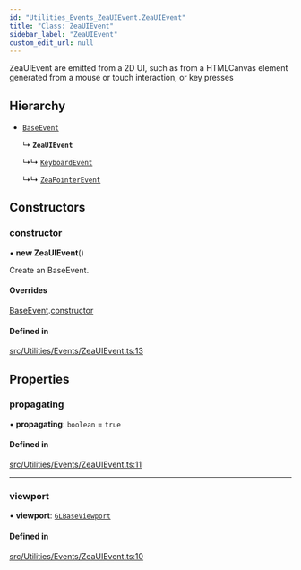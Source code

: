 ```yaml
---
id: "Utilities_Events_ZeaUIEvent.ZeaUIEvent"
title: "Class: ZeaUIEvent"
sidebar_label: "ZeaUIEvent"
custom_edit_url: null
---
```




ZeaUIEvent are emitted from a 2D UI, such as from a HTMLCanvas element generated from
a mouse or touch interaction, or key presses

## Hierarchy

- [`BaseEvent`](../Utilities_BaseEvent.BaseEvent)

  ↳ **`ZeaUIEvent`**

  ↳↳ [`KeyboardEvent`](Utilities_Events_KeyboardEvent.KeyboardEvent)

  ↳↳ [`ZeaPointerEvent`](Utilities_Events_ZeaPointerEvent.ZeaPointerEvent)

## Constructors

### constructor

• **new ZeaUIEvent**()

Create an BaseEvent.

#### Overrides

[BaseEvent](../Utilities_BaseEvent.BaseEvent).[constructor](../Utilities_BaseEvent.BaseEvent#constructor)

#### Defined in

[src/Utilities/Events/ZeaUIEvent.ts:13](https://github.com/ZeaInc/zea-engine/blob/61f5bb376/src/Utilities/Events/ZeaUIEvent.ts#L13)

## Properties

### propagating

• **propagating**: `boolean` = `true`

#### Defined in

[src/Utilities/Events/ZeaUIEvent.ts:11](https://github.com/ZeaInc/zea-engine/blob/61f5bb376/src/Utilities/Events/ZeaUIEvent.ts#L11)

___

### viewport

• **viewport**: [`GLBaseViewport`](../../Renderer/Renderer_GLBaseViewport.GLBaseViewport)

#### Defined in

[src/Utilities/Events/ZeaUIEvent.ts:10](https://github.com/ZeaInc/zea-engine/blob/61f5bb376/src/Utilities/Events/ZeaUIEvent.ts#L10)

